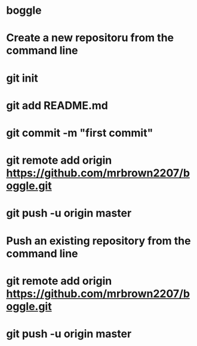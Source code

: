 # boggle

# Create a new repositoru from the command line
# git init
# git add README.md
# git commit -m "first commit"
# git remote add origin https://github.com/mrbrown2207/boggle.git
# git push -u origin master

# Push an existing repository from the command line
# git remote add origin https://github.com/mrbrown2207/boggle.git
# git push -u origin master